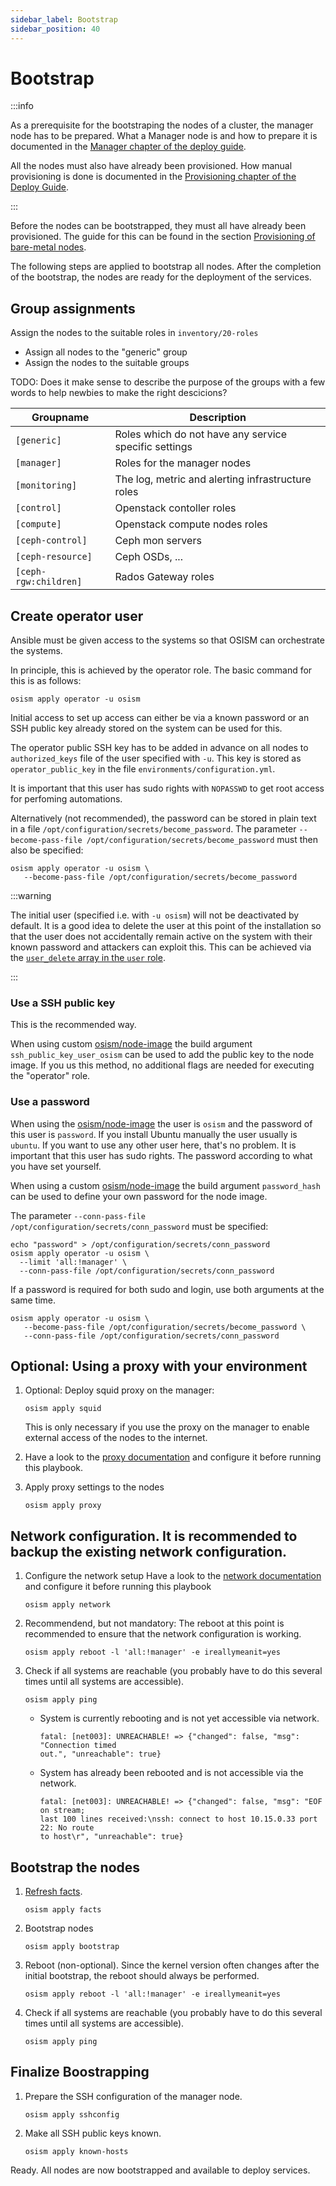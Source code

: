 ```yaml
---
sidebar_label: Bootstrap
sidebar_position: 40
---
```


# Bootstrap

:::info

As a prerequisite for the bootstraping the nodes of a cluster, the manager node has to be
prepared. What a Manager node is and how to prepare it is documented in the
[Manager chapter of the deploy guide](./manager.md).

All the nodes must also have already been provisioned. How manual provisioning is done
is documented in the [Provisioning chapter of the Deploy Guide](./provisioning).

:::

Before the nodes can be bootstrapped, they must all have already been provisioned.
The guide for this can be found in the section [Provisioning of bare-metal nodes](./provisioning).

The following steps are applied to bootstrap all nodes. After the completion of the bootstrap,
the nodes are ready for the deployment of the services.


## Group assignments

Assign the nodes to the suitable roles in `inventory/20-roles`

* Assign all nodes to the "generic" group
* Assign the nodes to the suitable groups


TODO: Does it make sense to describe the purpose of the groups with a few words to
help newbies to make the right descicions?

| Groupname             | Description                                           |
|-----------------------|-------------------------------------------------------|
| `[generic]`           | Roles which do not have any service specific settings |
| `[manager]`           | Roles for the manager nodes                           |
| `[monitoring]`        | The log, metric and alerting infrastructure roles     |
| `[control]`           | Openstack contoller roles                             |
| `[compute]`           | Openstack compute nodes roles                         |
| `[ceph-control]`      | Ceph mon servers                                      |
| `[ceph-resource]`     | Ceph OSDs, ...                                        |
| `[ceph-rgw:children]` | Rados Gateway roles                                   |


## Create operator user

Ansible must be given access to the systems so that OSISM can orchestrate the systems.

In principle, this is achieved by the operator role. The basic command for this is as follows:
```
osism apply operator -u osism
```

Initial access to set up access can either be via a known password or an SSH public key already stored on the system can be used for this.

The operator public SSH key has to be added in advance on all nodes to `authorized_keys` file
of the user specified with `-u`. This key is stored as `operator_public_key` in the file
`environments/configuration.yml`.

It is important that this user has sudo rights with `NOPASSWD` to get root access for perfoming automations.

Alternatively (not recommended), the password can be stored in plain text in a file `/opt/configuration/secrets/become_password`.
The parameter `--become-pass-file /opt/configuration/secrets/become_password` must then also be specified:

```
osism apply operator -u osism \
   --become-pass-file /opt/configuration/secrets/become_password
```

:::warning

The initial user (specified i.e. with `-u osism`) will not be deactivated by default.
It is a good idea to delete the user at this point of the installation so that the user does not
accidentally remain active on the system with their known password and attackers can exploit this.
This can be achieved via the [`user_delete` array in the `user` role](https://github.com/osism/ansible-collection-commons/blob/main/roles/user/defaults/main.yml).

:::


### Use a SSH public key

This is the recommended way.

When using custom [osism/node-image](https://github.com/osism/node-image) the build argument `ssh_public_key_user_osism` can be used
to add the public key to the node image.
If you us this method, no additional flags are needed for executing the "operator" role.

### Use a password

When using the [osism/node-image](https://github.com/osism/node-image) the user is `osism`
and the password of this user is `password`. If you install Ubuntu manually the user usually
is `ubuntu`. If you want to use any other user here, that's no problem. It is important that
this user has sudo rights. The password according to what you have set yourself.

When using a custom [osism/node-image](https://github.com/osism/node-image) the build argument `password_hash` can be used
to define your own password for the node image.


The parameter `--conn-pass-file /opt/configuration/secrets/conn_password` must be specified:

```
echo "password" > /opt/configuration/secrets/conn_password
osism apply operator -u osism \
  --limit 'all:!manager' \
  --conn-pass-file /opt/configuration/secrets/conn_password
```

If a password is required for both sudo and login, use both arguments at the same time.

```
osism apply operator -u osism \
   --become-pass-file /opt/configuration/secrets/become_password \
   --conn-pass-file /opt/configuration/secrets/conn_password
```

## Optional: Using a proxy with your environment


1. Optional: Deploy squid proxy on the manager:

   ```
   osism apply squid
   ```

   This is only necessary if you use the proxy on the manager to enable external access of the nodes to the internet.

2. Have a look to the [proxy documentation](../configuration-guide/proxy.md) and configure it before running this playbook.
3. Apply proxy settings to the nodes

   ```
   osism apply proxy
   ```

## Network configuration. It is recommended to backup the existing network configuration.

1. Configure the network setup
   Have a look to the [network documentation](../configuration-guide/network) and configure it before running this playbook

   ```
   osism apply network
   ```

2. Recommendend, but not mandatory: The reboot at this point is recommended to ensure that the network configuration is working.

   ```
   osism apply reboot -l 'all:!manager' -e ireallymeanit=yes
   ```

3. Check if all systems are reachable (you probably have to do this several times until all systems are accessible).

   ```
   osism apply ping
   ```

   * System is currently rebooting and is not yet accessible via network.

     ```
     fatal: [net003]: UNREACHABLE! => {"changed": false, "msg": "Connection timed
     out.", "unreachable": true}
     ```

   * System has already been rebooted and is not accessible via the network.

     ```
     fatal: [net003]: UNREACHABLE! => {"changed": false, "msg": "EOF on stream;
     last 100 lines received:\nssh: connect to host 10.15.0.33 port 22: No route
     to host\r", "unreachable": true}
     ```

## Bootstrap the nodes

1. [Refresh facts](../operations-guide/manager/facts).

   ```
   osism apply facts
   ```

2. Bootstrap nodes

   ```
   osism apply bootstrap
   ```

3. Reboot (non-optional). Since the kernel version often changes after the initial bootstrap,
   the reboot should always be performed.

   ```
   osism apply reboot -l 'all:!manager' -e ireallymeanit=yes
   ```

4. Check if all systems are reachable (you probably have to do this several times until all systems are accessible).

   ```
   osism apply ping
   ```

## Finalize Boostrapping

1. Prepare the SSH configuration of the manager node.

   ```
   osism apply sshconfig
   ```

2. Make all SSH public keys known.

   ```
   osism apply known-hosts
   ```

Ready. All nodes are now bootstrapped and available to deploy services.
